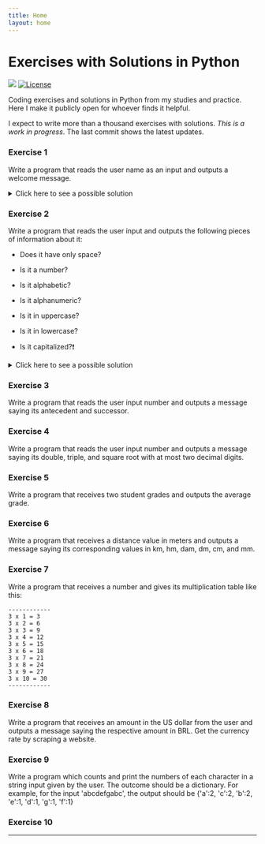 ```yaml
---
title: Home
layout: home
---
```


# Exercises with Solutions in Python

[![](https://img.shields.io/badge/-Python-grey?&logo=Python)](https://www.python.org/)
 [![License](https://img.shields.io/badge/License-Apache_2.0-blue.svg)](https://opensource.org/licenses/Apache-2.0)

Coding exercises and solutions in Python from my studies and practice. Here I make it publicly open for whoever finds it helpful.

I expect to write more than a thousand exercises with solutions. _This is a work in progress_. The last commit shows the latest updates.

### Exercise 1

Write a program that reads the user name as an input and outputs a welcome message.

<details markdown=block>
<summary markdown=span>Click here to see a possible solution</summary>

```python
user_name = input('Write your first name: ')
print('Welcome,', user_name, '!')
print('Welcome, {}!'.format(user_name))
```
</details>


### Exercise 2

Write a program that reads the user input and outputs the following pieces of information about it:

- Does it have only space?

- Is it a number?

- Is it alphabetic?

- Is it alphanumeric?

- Is it in uppercase?

- Is it in lowercase?

- Is it capitalized?❗

<details markdown=block>
<summary markdown=span>Click here to see a possible solution</summary>

```python
user_input = input('Enter something: ')
print('The Python primitive datatype of this value is', type(user_input))
print('Does it have only space?', user_input.isspace())
print('Is it a number?', user_input.isnumeric())
print('Is it alphabetic?', user_input.isalpha())
print('Is it alphanumeric?', user_input.isalnum())
print('Is it in uppercase?', user_input.isupper())
print('Is it in lowercase?', user_input.islower())
print('Is it capitalized?', user_input.istitle())
```
</details>

### Exercise 3

Write a program that reads the user input number and outputs a message saying its antecedent and successor.

### Exercise 4

Write a program that reads the user input number and outputs a message saying its double, triple, and square root with at most two decimal digits.

### Exercise 5

Write a program that receives two student grades and outputs the average grade.

### Exercise 6

Write a program that receives a distance value in meters and outputs a message saying its corresponding values in km, hm, dam, dm, cm, and mm.

### Exercise 7

Write a program that receives a number and gives its multiplication table like this:

    ------------
    3 x 1 = 3
    3 x 2 = 6
    3 x 3 = 9
    3 x 4 = 12
    3 x 5 = 15
    3 x 6 = 18
    3 x 7 = 21
    3 x 8 = 24
    3 x 9 = 27
    3 x 10 = 30
    ------------

### Exercise 8

Write a program that receives an amount in the US dollar from the user and outputs a message saying the respective amount in BRL. Get the currency rate by scraping a website.

### Exercise 9

Write a program which counts and print the numbers of each character in a string input given by the user. The outcome should be a dictionary. For example, for the input 'abcdefgabc', the output should be {'a':2, 'c':2, 'b':2, 'e':1, 'd':1, 'g':1, 'f':1}

### Exercise 10





---